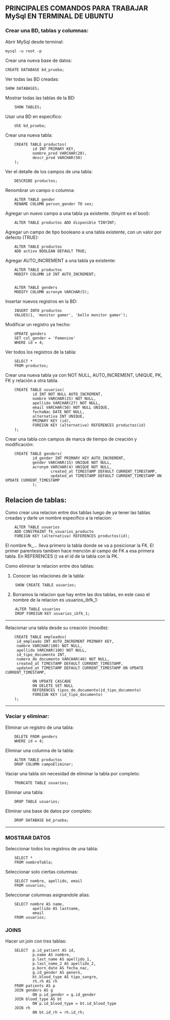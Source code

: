 ## PRINCIPALES COMANDOS PARA TRABAJAR MySql EN TERMINAL DE UBUNTU

### Crear una BD, tablas y columnas:

Abrir MySql desde terminal:

	mysql -u root -p

	
Crear una nueva base de datos:

	CREATE DATABASE bd_prueba;


Ver todas las BD creadas:

	SHOW DATABASES;


Mostrar todas las tablas de la BD:

        SHOW TABLES;


Usar una BD en específico:

        USE bd_prueba;


Crear una nueva tabla:

        CREATE TABLE productos(
                id INT PRIMARY KEY,
                nombre_prod VARCHAR(20),
                descr_prod VARCHAR(50)
        );

Ver el detalle de los campos de una tabla:

        DESCRIBE productos;


Renombrar un campo o columna:

        ALTER TABLE gender
        RENAME COLUMN person_gender TO sex;


Agregar un nuevo campo a una tabla ya existente. (tinyint es el bool):
        
        ALTER TABLE productos ADD disponible TINYINT;


Agregar un campo de tipo booleano a una tabla existente, con un valor por defecto (TRUE):

        ALTER TABLE productos 
        ADD activo BOOLEAN DEFAULT TRUE;


Agregar AUTO_INCREMENT a una tabla ya existente:

        ALTER TABLE productos
        MODIFY COLUMN id INT AUTO_INCREMENT;


        ALTER TABLE genders
        MODIFY COLUMN acronym VARCHAR(5);


Insertar nuevos registros en la BD:

        INSERT INTO productos 
        VALUES(1, 'monitor gamer', 'bello monitor gamer');


Modificar un registro ya hecho:

        UPDATE genders
        SET col_gender = 'Femenino'
        WHERE id = 4;
        
Ver todos los registros de la tabla:

        SELECT * 
        FROM productos;
        


Crear una nueva tabla ya con NOT NULL, AUTO_INCREMENT, UNIQUE, PK, FK y relación a otra tabla.

        CREATE TABLE usuarios(
                id INT NOT NULL AUTO_INCREMENT,
                nombre VARCHAR(25) NOT NULL,
                apellido VARCHAR(27) NOT NULL, 
                email VARCHAR(50) NOT NULL UNIQUE,
                fechaNac DATE NOT NULL,
                alternativa INT UNIQUE,
                PRIMARY KEY (id),
                FOREIGN KEY (alternativa) REFERENCES productos(id)
        );



Crear una tabla con campos de marca de tiempo de creación y modificación:

        CREATE TABLE genders( 
                id_gender INT PRIMARY KEY AUTO_INCREMENT, 
                gender VARCHAR(15) UNIQUE NOT NULL, 
                acronym VARCHAR(4) UNIQUE NOT NULL, 
                        created_at TIMESTAMP DEFAULT CURRENT_TIMESTAMP, 
                        updated_at TIMESTAMP DEFAULT CURRENT_TIMESTAMP ON UPDATE CURRENT_TIMESTAMP 
                );



## Relacion de tablas:

Como crear una relacion entre dos tablas luego de ya tener las tablas creadas y darle un nombre especifico a la relacion:

        ALTER TABLE usuarios
        ADD CONSTRAINT fk_usuarios_producto
        FOREIGN KEY (alternativa) REFERENCES productos(id);

El nombre fk_... lleva primero la tabla donde se va a posicionar la FK. El primer parentesis tambien hace mención al campo de FK a esa primera tabla. En REFERENCES () va el id de la tabla con la PK.



Como eliminar la relacion entre dos tablas:

1. Conocer las relaciones de la tabla:

        SHOW CREATE TABLE usuarios;

2. Borramos la relacion que hay entre las dos tablas, en este caso el nombre de la relacion es usuarios_ibfk_1:

        ALTER TABLE usuarios 
        DROP FOREIGN KEY usuarios_ibfk_1;


---
Relacionar una tabla desde su creación (moodle):

        CREATE TABLE empleados( 
         id_empleado INT AUTO_INCREMENT PRIMARY KEY, 
         nombre VARCHAR(100) NOT NULL, 
         apellido VARCHAR(100) NOT NULL, 
         id_tipo_documento INT, 
         numero_de_documento VARCHAR(40) NOT NULL, 
         created_at TIMESTAMP DEFAULT CURRENT_TIMESTAMP, 
         updated_at TIMESTAMP DEFAULT CURRENT_TIMESTAMP ON UPDATE CURRENT_TIMESTAMP, 

                ON UPDATE CASCADE 
                ON DELETE SET NULL 
                REFERENCES tipos_de_documento(id_tipo_documento) 
                FOREIGN KEY (id_tipo_documento)
        );
---
### Vaciar y eliminar:

Eliminar un registro de una tabla:

        DELETE FROM genders
        WHERE id = 4;

Eliminar una columna de la tabla:

        ALTER TABLE productos
        DROP COLUMN campoEliminar;


Vaciar una tabla sin necesidad de eliminar la tabla por completo:

        TRUNCATE TABLE usuarios;


Eliminar una tabla:

        DROP TABLE usuarios;


Eliminar una base de datos por completo:

        DROP DATABASE bd_prueba;


---
### MOSTRAR DATOS

Seleccionar todos los registros de una tabla:

        SELECT * 
        FROM nombreTabla;


Seleccionar solo ciertas columnas:

        SELECT nombre, apellido, email
        FROM usuarios;


Seleccionar columnas asignandole alias:

        SELECT nombre AS name, 
                apellido AS lastname, 
                email
        FROM usuarios;



### JOINS

Hacer un join con tres tablas:

        SELECT  p.id_patient AS id, 
                p.name AS nombre, 
                p.last_name AS apellido_1, 
                p.last_name_2 AS apellido_2, 
                p.born_date AS fecha_nac, 
                g.id_gender AS genero,
                bt.blood_type AS tipo_sangre,
                rh.rh AS rh
        FROM patients AS p
        JOIN genders AS g
                ON p.id_gender = g.id_gender
        JOIN blood_type AS bt
                ON p.id_blood_type = bt.id_blood_type
        JOIN rh 
                ON bt.id_rh = rh.id_rh;

